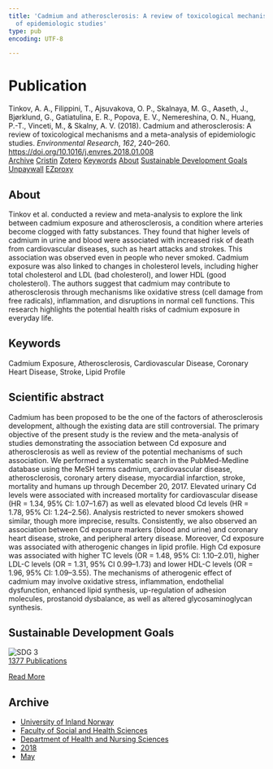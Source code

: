 ```yaml
---
title: 'Cadmium and atherosclerosis: A review of toxicological mechanisms and a meta-analysis
  of epidemiologic studies'
type: pub
encoding: UTF-8

---
```

<h1>Publication</h1>
<article id="csl-bib-container-7D3MD6WD" class="csl-bib-container">
  <div class="csl-bib-body"> <div class="csl-entry">Tinkov, A. A., Filippini, T., Ajsuvakova, O. P., Skalnaya, M. G., Aaseth, J., Bjørklund, G., Gatiatulina, E. R., Popova, E. V., Nemereshina, O. N., Huang, P.-T., Vinceti, M., &#38; Skalny, A. V. (2018). Cadmium and atherosclerosis: A review of toxicological mechanisms and a meta-analysis of epidemiologic studies. <i>Environmental Research</i>, <i>162</i>, 240–260. <a href="https://doi.org/10.1016/j.envres.2018.01.008">https://doi.org/10.1016/j.envres.2018.01.008</a></div> </div>
  <div class="csl-bib-buttons">
    <a href="#taxonomy-article-7D3MD6WD" alt="archive" class="csl-bib-button">Archive</a>
    <a href="https://app.cristin.no/results/show.jsf?id=1586418" alt="Cristin" class="csl-bib-button">Cristin</a>
    <a href="http://zotero.org/groups/5881554/items/7D3MD6WD" alt="Zotero" class="csl-bib-button">Zotero</a>
    <a href="#keywords-article-7D3MD6WD" alt="keywords" class="csl-bib-button">Keywords</a>
    <a href="#about-article-7D3MD6WD" alt="about_pub" class="csl-bib-button">About</a>
    <a href="#sdg-article-7D3MD6WD" alt="sdg" class="csl-bib-button">Sustainable Development Goals</a>
    <a href="https://doi.org/10.1016/j.envres.2018.01.008" alt="Unpaywall" class="csl-bib-button">Unpaywall</a>
    <a href="https://doi.org/10.1016/j.envres.2018.01.008" alt="EZproxy" class="csl-bib-button">EZproxy</a>
  </div>
  <div id="csl-bib-meta-container-7D3MD6WD"></div>
</article>
<div id="csl-bib-meta-7D3MD6WD" class="csl-bib-meta">
  <article id="about-article-7D3MD6WD" class="about_pub-article">
    <h1>About</h1>
    Tinkov et al. conducted a review and meta-analysis to explore the link between cadmium exposure and atherosclerosis, a condition where arteries become clogged with fatty substances. They found that higher levels of cadmium in urine and blood were associated with increased risk of death from cardiovascular diseases, such as heart attacks and strokes. This association was observed even in people who never smoked. Cadmium exposure was also linked to changes in cholesterol levels, including higher total cholesterol and LDL (bad cholesterol), and lower HDL (good cholesterol). The authors suggest that cadmium may contribute to atherosclerosis through mechanisms like oxidative stress (cell damage from free radicals), inflammation, and disruptions in normal cell functions. This research highlights the potential health risks of cadmium exposure in everyday life.
  </article>
  <article id="keywords-article-7D3MD6WD" class="keywords-article">
    <h1>Keywords</h1>
    Cadmium Exposure, Atherosclerosis, Cardiovascular Disease, Coronary Heart Disease, Stroke, Lipid Profile
  </article>
  <article id="abstract-article-7D3MD6WD" class="abstract-article">
    <h1>Scientific abstract</h1>
    Cadmium has been proposed to be the one of the factors of atherosclerosis development, although the existing data are still controversial. The primary objective of the present study is the review and the meta-analysis of studies demonstrating the association between Cd exposure and atherosclerosis as well as review of the potential mechanisms of such association. We performed a systematic search in the PubMed-Medline database using the MeSH terms cadmium, cardiovascular disease, atherosclerosis, coronary artery disease, myocardial infarction, stroke, mortality and humans up through December 20, 2017. Elevated urinary Cd levels were associated with increased mortality for cardiovascular disease (HR = 1.34, 95% CI: 1.07–1.67) as well as elevated blood Cd levels (HR = 1.78, 95% CI: 1.24–2.56). Analysis restricted to never smokers showed similar, though more imprecise, results. Consistently, we also observed an association between Cd exposure markers (blood and urine) and coronary heart disease, stroke, and peripheral artery disease. Moreover, Cd exposure was associated with atherogenic changes in lipid profile. High Cd exposure was associated with higher TC levels (OR = 1.48, 95% CI: 1.10–2.01), higher LDL-C levels (OR = 1.31, 95% CI 0.99–1.73) and lower HDL-C levels (OR = 1.96, 95% CI: 1.09–3.55). The mechanisms of atherogenic effect of cadmium may involve oxidative stress, inflammation, endothelial dysfunction, enhanced lipid synthesis, up-regulation of adhesion molecules, prostanoid dysbalance, as well as altered glycosaminoglycan synthesis.
  </article>
  <article id="sdg-article-7D3MD6WD" class="sdg-article">
    <h1>Sustainable Development Goals</h1>
    <div class="sdg-container"><div id="sdg3" class="sdg">
        <img src="{{< params subfolder >}}images/sdg/sdg03_en.png" class="image" alt="SDG 3">
        <div class="sdg-overlay">
          <a href="{{< params subfolder >}}en/archive/?sdg=3#archive" class="sdg-publication-count"><span>1377</span> Publications</a>
          <p><a href="https://sdgs.un.org/goals/goal3" class="sdg-read-more">Read More</a></p>
        </div>
      </div></div>
  </article>
  <article id="taxonomy-article-7D3MD6WD" class="taxonomy-article">
    <h1>Archive</h1>
    <ul>
      <li><a href="{{< params subfolder >}}en/archive/?key=3DCRN523">University of Inland Norway</a></li>
      <li><a href="{{< params subfolder >}}en/archive/?key=IDKFS3MX">Faculty of Social and Health Sciences</a></li>
      <li><a href="{{< params subfolder >}}en/archive/?key=GTV4ECMZ">Department of Health and Nursing Sciences</a></li>
      <li><a href="{{< params subfolder >}}en/archive/?key=676HMQBA">2018</a></li>
      <li><a href="{{< params subfolder >}}en/archive/?key=KWVDLED8">May</a></li>
    </ul>
  </article>
</div>
